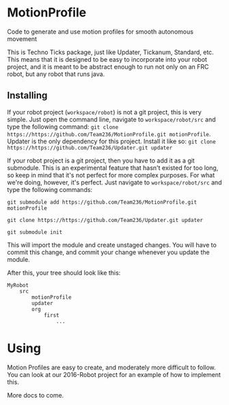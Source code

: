 # MotionProfile
Code to generate and use motion profiles for smooth autonomous movement

This is Techno Ticks package, just like Updater, Tickanum, Standard, etc.
This means that it is designed to be easy to incorporate into your robot project,
and it is meant to be abstract enough to run not only on an FRC robot, but any 
robot that runs java.

## Installing

If your robot project (`workspace/robot`) is not a git project, this is very simple.
Just open the command line, navigate to `workspace/robot/src` and type the following
command: `git clone https://https://github.com/Team236/MotionProfile.git motionProfile`.
Updater is the only dependency for this project. Install it like so: 
`git clone https://https://github.com/Team236/Updater.git updater`

If your robot project is a git project, then you have to add it as a git submodule.
This is an experimental feature that hasn't existed for too long, so keep in mind
that it's not perfect for more complex purposes. For what we're doing, however, it's
perfect. Just navigate to `workspace/robot/src` and type the following commands:

`git submodule add https://github.com/Team236/MotionProfile.git motionProfile`

`git clone https://https://github.com/Team236/Updater.git updater`

`git submodule init`

This will import the module and create unstaged changes. You
will have to commit this change, and commit your change whenever you update the
module.

After this, your tree should look like this:

    MyRobot
        src
            motionProfile
            updater
            org
                first
                    ...

# Using

Motion Profiles are easy to create, and moderately more difficult to follow.
You can look at our 2016-Robot project for an example of how to implement this.

More docs to come.
